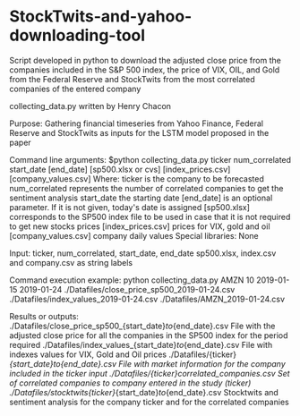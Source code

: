 # StockTwits-and-yahoo-downloading-tool
Script developed in python to download the adjusted close price from the companies included in the S&amp;P 500 index, the price of VIX, OIL, and Gold from the Federal Reserve and StockTwits from the most correlated companies of the entered company

collecting_data.py written by Henry Chacon

Purpose:
Gathering financial timeseries from Yahoo Finance, Federal Reserve and StockTwits as inputs for the LSTM model proposed
in the paper

Command line arguments: $python collecting_data.py ticker num_correlated start_date [end_date] [sp500.xlsx or cvs] [index_prices.csv] [company_values.csv]
Where:
    ticker is the company to be forecasted
    num_correlated represents the number of correlated companies to get the sentiment analysis
    start_date the starting date
    [end_date] is an optional parameter. If it is not given, today's date is assigned
    [sp500.xlsx] corresponds to the SP500 index file to be used in case that it is not required to get new stocks prices
    [index_prices.csv] prices for VIX, gold and oil
    [company_values.csv] company daily values
Special libraries:
None

Input:
ticker, num_correlated, start_date, end_date sp500.xlsx, index.csv and company.csv as string labels

Command execution example:
python collecting_data.py AMZN 10 2019-01-15 2019-01-24 ./Datafiles/close_price_sp500_2019-01-24.csv ./Datafiles/index_values_2019-01-24.csv ./Datafiles/AMZN_2019-01-24.csv

Results or outputs:
./Datafiles/close_price_sp500_{start_date}_to_{end_date}.csv        File with the adjusted close price for all the companies in the SP500 index for the period required
./Datafiles/index_values_{start_date}_to_{end_date}.csv             File with indexes values for VIX, Gold and Oil prices
./Datafiles/{ticker}_{start_date}_to_{end_date}.csv                 File with market information for the company included in the ticker input
./Datafiles/{ticker}_correlated_companies.csv                       Set of correlated companies to company entered in the study (ticker)
./Datafiles/stocktwits_{ticker}_{start_date}_to_{end_date}.csv      Stocktwits and sentiment analysis for the company ticker and for the correlated companies
